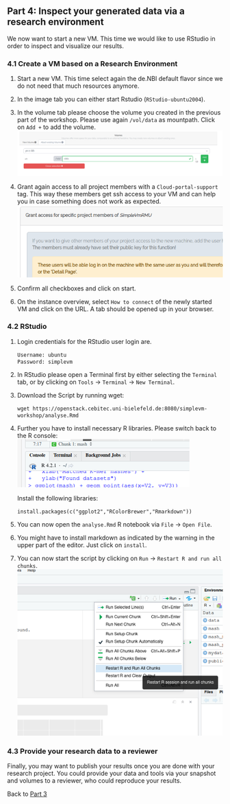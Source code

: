 ## Part 4: Inspect your generated data via a research environment

We now want to start a new VM. This time we would like to use RStudio 
in order to inspect and visualize our results.

### 4.1 Create a VM based on a Research Environment

1. Start a new VM. This time select again the de.NBI default flavor since
   we do not need that much resources anymore.

2. In the image tab you can either start Rstudio (`RStudio-ubuntu2004`).
   
3. In the volume tab please choose the volume you created
   in the previous part of the workshop.
   Please use again `/vol/data` as mountpath. Click on `Add +` to add the volume.
   ![](figures/reuseVolume.png)

4. Grant again access to all project members with a `Cloud-portal-support` tag.
   This way these members get ssh access to your VM and can help you in case
   something does not work as expected.
   ![](figures/grantAccess.png)

5. Confirm all checkboxes and click on start.

6. On the instance overview, select `How to connect` of the newly started VM 
   and click on the URL. A tab should be opened up in your browser.

### 4.2 RStudio

1. Login credentials for the RStudio user login are.
   ```
   Username: ubuntu  
   Password: simplevm
   ```

2. In RStudio please open a Terminal first by either selecting the `Terminal` tab, or by clicking on
   `Tools` -> `Terminal` -> `New Terminal`.

3. Download the Script by running wget:
   ```
   wget https://openstack.cebitec.uni-bielefeld.de:8080/simplevm-workshop/analyse.Rmd
   ```   
   
4. Further you have to install necessary R libraries. Please switch back
   to the R console:
   ![](figures/rconsole.png)
   
   Install the following libraries: 
   ```
   install.packages(c("ggplot2","RColorBrewer","Rmarkdown"))
   ```
5. You can now open the `analyse.Rmd` R notebook via `File` -> `Open File`.

6. You might have to install markdown as indicated by the warning in the upper
   part of the editor. Just click on `install`.

7. You can now start the script by clicking on `Run` -> `Restart R and run all chunks`.
  ![](figures/runRScript.png)

### 4.3 Provide your research data to a reviewer

Finally, you may want to publish your results once you are done with your research project.
You could provide your data and tools via your snapshot and volumes to a reviewer,
who could reproduce your results.

Back to [Part 3](part3.md)
